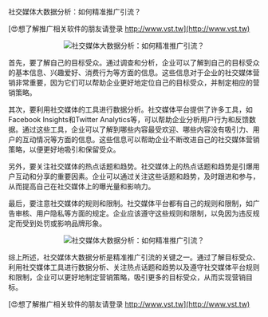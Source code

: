 社交媒体大数据分析：如何精准推广引流？

[😍想了解推广相关软件的朋友请登录 http://www.vst.tw](http://www.vst.tw)

 <center><img src="https://vst.tw/MP4/tuiguang/png/0.png" alt="社交媒体大数据分析：如何精准推广引流？"></center>

首先，要了解自己的目标受众。通过调查和分析，企业可以了解到自己的目标受众的基本信息、兴趣爱好、消费行为等方面的信息。这些信息对于企业的社交媒体营销非常重要，因为它们可以帮助企业更好地定位自己的目标受众，并制定相应的营销策略。

其次，要利用社交媒体的工具进行数据分析。社交媒体平台提供了许多工具，如Facebook Insights和Twitter Analytics等，可以帮助企业分析用户行为和反馈数据。通过这些工具，企业可以了解到哪些内容最受欢迎、哪些内容没有吸引力、用户的互动情况等方面的信息。这些信息可以帮助企业不断改进自己的社交媒体营销策略，以便更好地吸引和保留受众。

另外，要关注社交媒体的热点话题和趋势。社交媒体上的热点话题和趋势是引爆用户互动和分享的重要因素。企业可以通过关注这些话题和趋势，及时跟进和参与，从而提高自己在社交媒体上的曝光量和影响力。

最后，要注意社交媒体的规则和限制。社交媒体平台都有自己的规则和限制，如广告审核、用户隐私等方面的规定。企业应该遵守这些规则和限制，以免因为违反规定而受到处罚或影响品牌形象。

 <center><img src="https://vst.tw/MP4/tuiguang/png/8.png" alt="社交媒体大数据分析：如何精准推广引流？"></center>

综上所述，社交媒体大数据分析是精准推广引流的关键之一。通过了解目标受众、利用社交媒体工具进行数据分析、关注热点话题和趋势以及遵守社交媒体平台规则和限制，企业可以更好地制定营销策略，吸引更多的目标受众，从而实现营销目标。

[😍想了解推广相关软件的朋友请登录 http://www.vst.tw](http://www.vst.tw)



